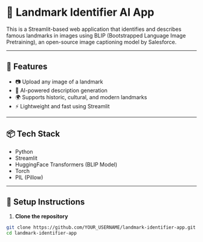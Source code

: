 # 🧭 Landmark Identifier AI App

This is a Streamlit-based web application that identifies and describes famous landmarks in images using BLIP (Bootstrapped Language Image Pretraining), an open-source image captioning model by Salesforce.

---

## 🚀 Features

- 📷 Upload any image of a landmark
- 🤖 AI-powered description generation
- 🌍 Supports historic, cultural, and modern landmarks
- ⚡ Lightweight and fast using Streamlit

---

## 📦 Tech Stack

- Python
- Streamlit
- HuggingFace Transformers (BLIP Model)
- Torch
- PIL (Pillow)

---

## 🔧 Setup Instructions

1. **Clone the repository**

```bash
git clone https://github.com/YOUR_USERNAME/landmark-identifier-app.git
cd landmark-identifier-app
